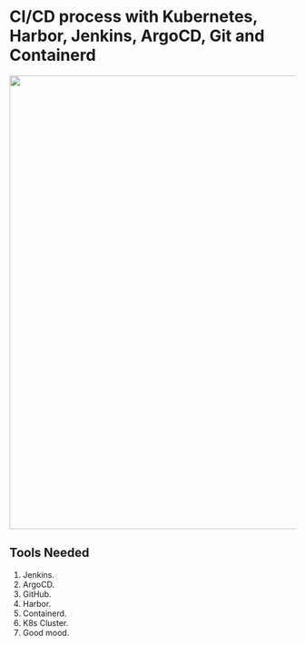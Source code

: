 # CI/CD process with Kubernetes, Harbor, Jenkins, ArgoCD, Git and Containerd


<img src="https://github.com/Josemyr1993/jenkins_argo_cd_harbor_docker_kubernetes/blob/main/CI_CD_new.gif" heigh="100" width="800">


<h2>Tools Needed</h2>

1. Jenkins.
2. ArgoCD.
3. GitHub.
4. Harbor.
5. Containerd.
6. K8s Cluster.
7. Good mood.
